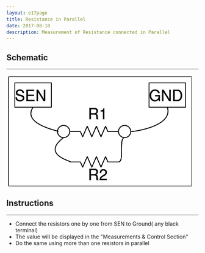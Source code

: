 ```yaml
---
layout: e17page
title: Resistance in Parallel
date: 2017-08-18
description: Measurement of Resistance connected in Parallel
---
```


## Schematic
___

![](images/schematics/res-parallel.png)

## Instructions
___
- Connect the resistors one by one from SEN to Ground( any black terminal)
- The value will be displayed in the "Measurements & Control Section"
- Do the same using more than one resistors in parallel
